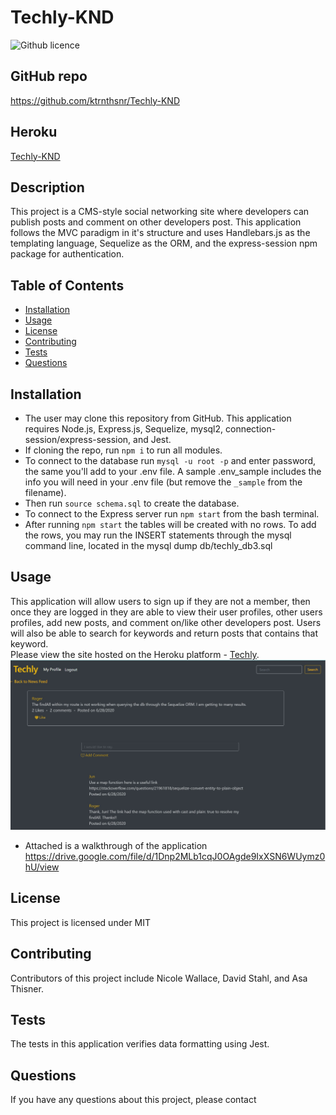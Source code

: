 # Techly-KND
![Github licence](http://img.shields.io/badge/license-MIT-blue.svg)

## GitHub repo
https://github.com/ktrnthsnr/Techly-KND

## Heroku
[Techly-KND](https://ktrnthsnr-techly.herokuapp.com/)

## Description 
This project is a CMS-style social networking site where developers can publish posts and comment on other developers post. This application follows the MVC paradigm in it's structure and uses Handlebars.js as the templating language, Sequelize as the ORM, and the express-session npm package for authentication. 

## Table of Contents
* [Installation](#installation)
* [Usage](#usage)
* [License](#license)
* [Contributing](#contributing)
* [Tests](#tests)
* [Questions](#questions)

## Installation 
- The user may clone this repository from GitHub. This application requires Node.js, Express.js, Sequelize, mysql2, connection-session/express-session, and Jest. 
- If cloning the repo, run `npm i` to run all modules. 
- To connect to the database run `mysql -u root -p` and enter password, the same you'll add to your .env file. A sample .env_sample includes the info you will need in your .env file (but remove the `_sample` from the filename).
- Then run `source schema.sql` to create the database.
- To connect to the Express server run `npm start` from the bash terminal.
- After running `npm start` the tables will be created with no rows. To add the rows, you may run the INSERT statements through the mysql command line, located in the mysql dump db/techly_db3.sql

## Usage 
This application will allow users to sign up if they are not a member, then once they are logged in they are able to view their user profiles, other users profiles, add new posts, and comment on/like other developers post. Users will also be able to search for keywords and return posts that contains that keyword. <br>
Please view the site hosted on the Heroku platform - [Techly](https://ktrnthsnr-techly.herokuapp.com/).<br>
<img src="assets/images/Techly-KND.jpg">
- Attached is a walkthrough of the application
https://drive.google.com/file/d/1Dnp2MLb1cqJ0OAgde9IxXSN6WUymz0hU/view

## License 
This project is licensed under MIT

## Contributing 
Contributors of this project include Nicole Wallace, David Stahl, and Asa Thisner. 

## Tests
The tests in this application verifies data formatting using Jest.  

## Questions
If you have any questions about this project, please contact 